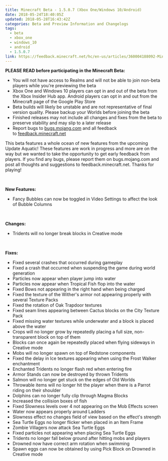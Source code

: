 ```yaml
---
title: Minecraft Beta - 1.5.0.7 (Xbox One/Windows 10/Android)
date: 2018-05-24T18:40:05Z
updated: 2018-05-28T16:43:42Z
categories: Beta and Preview Information and Changelogs
tags:
  - beta
  - xbox_one
  - windows_10
  - android
  - 1.5.0.7
link: https://feedback.minecraft.net/hc/en-us/articles/360004188092-Minecraft-Beta-1-5-0-7-Xbox-One-Windows-10-Android-
---
```


**PLEASE READ before participating in the Minecraft Beta:**

- You will not have access to Realms and will not be able to join non-beta players while you're previewing the beta
- Xbox One and Windows 10 players can opt in and out of the beta from the Xbox Insider Hub app. Android players can opt in and out from the Minecraft page of the Google Play Store
- Beta builds will likely be unstable and are not representative of final version quality. Please backup your Worlds before joining the beta
- Finished releases may not include all changes and fixes from the beta to preserve stability and may slip to a later release
- Report bugs to [bugs.mojang.com](http://bugs.mojang.com/ "Link: http://bugs.mojang.com/") and all feedback to [feedback.minecraft.net](http://feedback.minecraft.net/ "Link: http://feedback.minecraft.net/")

  
This beta features a whole ocean of new features from the upcoming Update Aquatic! These features are work in progress and more are on the way but we wanted to take the opportunity to get early feedback from players. If you find any bugs, please report them on bugs.mojang.com and post all thoughts and suggestions to feedback.minecraft.net. Thanks for playing!

 

**New Features:**

- Fancy Bubbles can now be toggled in Video Settings to affect the look of Bubble Columns

 

**Changes:**

- Tridents will no longer break blocks in Creative mode

 

**Fixes:**

- Fixed several crashes that occurred during gameplay
- Fixed a crash that occurred when suspending the game during world generation
- Particles now appear when player jump into water
- Particles now appear when Tropical Fish flop into the water
- Fixed Bows not appearing in the right hand when being charged
- Fixed the texture of the Wither's armor not appearing properly with several Texture Packs
- Fixed the rotation of Oak Trapdoor textures
- Fixed seam lines appearing between Cactus blocks on the City Texture Pack
- Fixed missing water textures while underwater and a block is placed above the water
- Crops will no longer grow by repeatedly placing a full size, non-transparent block on top of them
- Blocks can once again be repeatedly placed when flying sideways in Creative mode
- Mobs will no longer spawn on top of Redstone components
- Fixed the delay in Ice textures appearing when using the Frost Walker enchantment
- Enchanted Tridents no longer flash red when entering fire
- Armor Stands can now be destroyed by thrown Tridents
- Salmon will no longer get stuck on the edges of Old Worlds
- Throwable items will no longer hit the player when there is a Parrot riding on their shoulder
- Dolphins can no longer fully clip through Magma Blocks
- Increased the collision boxes of fish
- Fixed Slowness levels over 4 not appearing on the Mob Effects screen
- Water now appears properly around Ladders
- Slowness effect no changes field of view based on the effect's strength
- Sea Turtle Eggs no longer flicker when placed in an Item Frame
- Zombie Villagers now attack Sea Turtle Eggs
- Fixed particles not appearing when placing Sea Turtle Eggs
- Tridents no longer fall below ground after hitting mobs and players
- Drowned now have correct arm rotation when swimming
- Spawn eggs can now be obtained by using Pick Block on Drowned in Creative mode
